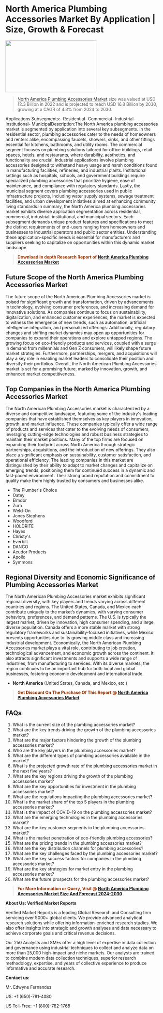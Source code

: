 <p><h1>North America Plumbing Accessories Market By Application | Size, Growth & Forecast</h1><p><img class="aligncenter size-medium wp-image-105565" src="https://ffe5etoiles.com/wp-content/uploads/2025/01/MST7-300x171.png" alt="" width="300" height="171" /></p><blockquote><p><a href="https://www.verifiedmarketreports.com/download-sample/?rid=359648&utm_source=Github-NA&utm_medium=385" target="_blank">North America Plumbing Accessories Market</a> size was valued at USD 12.3 Billion in 2022 and is projected to reach USD 16.8 Billion by 2030, growing at a CAGR of 4.3% from 2024 to 2030.</p></blockquote>Applications Subsegments:- Residential- Commercial- Industrial- Institutional- MunicipalDescription:The North America plumbing accessories market is segmented by application into several key subsegments. In the residential sector, plumbing accessories cater to the needs of homeowners and renters alike, encompassing faucets, showers, sinks, and other fittings essential for kitchens, bathrooms, and utility rooms. The commercial segment focuses on plumbing solutions tailored for office buildings, retail spaces, hotels, and restaurants, where durability, aesthetics, and functionality are crucial. Industrial applications involve plumbing accessories designed to withstand heavy usage and harsh conditions found in manufacturing facilities, refineries, and industrial plants. Institutional settings such as hospitals, schools, and government buildings require specialized plumbing accessories that prioritize hygiene, ease of maintenance, and compliance with regulatory standards. Lastly, the municipal segment covers plumbing accessories used in public infrastructure projects, including water supply systems, sewage treatment facilities, and urban development initiatives aimed at enhancing community living standards.In summary, the North America plumbing accessories market exhibits diverse application segmentation across residential, commercial, industrial, institutional, and municipal sectors. Each subsegment demands unique product features and specifications to meet the distinct requirements of end-users ranging from homeowners and businesses to industrial operators and public sector entities. Understanding these application-specific needs is essential for manufacturers and suppliers seeking to capitalize on opportunities within this dynamic market landscape.</p><blockquote><p><span style="color: #993300;"><strong>Download In depth Research Report of <a href="https://www.verifiedmarketreports.com/download-sample/?rid=359648&utm_source=Github-NA&utm_medium=385">North America Plumbing Accessories Market</a></strong></span></p></blockquote><h2>Future Scope of the North America Plumbing Accessories Market</h2><p>The future scope of the North American Plumbing Accessories market is poised for significant growth and transformation, driven by advancements in technology, evolving consumer preferences, and increasing demand for innovative solutions. As companies continue to focus on sustainability, digitalization, and enhanced customer experiences, the market is expected to witness the emergence of new trends, such as automation, artificial intelligence integration, and personalized offerings. Additionally, regulatory changes and shifting market dynamics may open up opportunities for companies to expand their operations and explore untapped regions. The growing focus on eco-friendly products and services, coupled with a surge in demand from millennials and Gen Z consumers, will likely shape future market strategies. Furthermore, partnerships, mergers, and acquisitions will play a key role in enabling market leaders to consolidate their position and diversify their portfolios. Overall, the North American Plumbing Accessories market is set for a promising future, marked by innovation, growth, and enhanced market competitiveness.</p><h2>Top Companies in the North America Plumbing Accessories Market</h2><p>The North American Plumbing Accessories market is characterized by a diverse and competitive landscape, featuring some of the industry's leading companies that have established themselves as key players in innovation, growth, and market influence. These companies typically offer a wide range of products and services that cater to the evolving needs of consumers, leveraging cutting-edge technologies and robust business strategies to maintain their market positions. Many of the top firms are focused on expanding their footprint across North America through strategic partnerships, acquisitions, and the introduction of new offerings. They also place a significant emphasis on sustainability, customer satisfaction, and operational efficiency. The leading companies in this market are distinguished by their ability to adapt to market changes and capitalize on emerging trends, positioning them for continued success in a dynamic and fast-paced environment. Their strong brand reputation and commitment to quality make them highly trusted by consumers and businesses alike.</p><p><ul><li>The Plumber's Choice </li><li> Oatey </li><li> Elmdor </li><li> Zurn </li><li> Weld-On </li><li> Jones Stephens </li><li> Woodford </li><li> HOLDRITE </li><li> Hayes </li><li> Christy's </li><li> Everbilt </li><li> DANCO </li><li> Acudor Products </li><li> Apollo </li><li> Symmons</li></ul></p><h2>Regional Diversity and Economic Significance of Plumbing Accessories Market</h2><p>The North American Plumbing Accessories market exhibits significant regional diversity, with key players and trends varying across different countries and regions. The United States, Canada, and Mexico each contribute uniquely to the market’s dynamics, with varying consumer behaviors, preferences, and demand patterns. The U.S. is typically the largest market, driven by innovation, high consumer spending, and a large, diverse population. Canada offers a more stable market with strong regulatory frameworks and sustainability-focused initiatives, while Mexico presents opportunities due to its growing middle class and increasing industrial development. Economically, the North American Plumbing Accessories market plays a vital role, contributing to job creation, technological advancement, and economic growth across the continent. It also attracts significant investments and supports a wide range of industries, from manufacturing to services. With its diverse markets, the region continues to be an important hub for both local and global businesses, fostering economic development and international trade.</p><ul> <li><strong>North America</strong> (United States, Canada, and Mexico, etc.)</li></ul><blockquote><p><span style="color: #993300;"><strong>Get Discount On The Purchase Of This Report @ <a href="https://www.verifiedmarketreports.com/ask-for-discount/?rid=359648&utm_source=Github-NA&utm_medium=385">North America Plumbing Accessories Market</a></strong></span></p></blockquote><h2>FAQs</h2><p><ol> <li>What is the current size of the plumbing accessories market?</div><div></li> <li>What are the key trends driving the growth of the plumbing accessories market?</div><div></li> <li>What are the major factors hindering the growth of the plumbing accessories market?</div><div></li> <li>Who are the key players in the plumbing accessories market?</div><div></li> <li>What are the different types of plumbing accessories available in the market?</div><div></li> <li>What is the projected growth rate of the plumbing accessories market in the next five years?</div><div></li> <li>What are the key regions driving the growth of the plumbing accessories market?</div><div></li> <li>What are the key opportunities for investment in the plumbing accessories market?</div><div></li> <li>What are the regulations impacting the plumbing accessories market?</div><div></li> <li>What is the market share of the top 5 players in the plumbing accessories market?</div><div></li> <li>What is the impact of COVID-19 on the plumbing accessories market?</div><div></li> <li>What are the emerging technologies in the plumbing accessories market?</div><div></li> <li>What are the key customer segments in the plumbing accessories market?</div><div></li> <li>What is the market penetration of eco-friendly plumbing accessories?</div><div></li> <li>What are the pricing trends in the plumbing accessories market?</div><div></li> <li>What are the key distribution channels for plumbing accessories?</div><div></li> <li>What are the key challenges faced by the plumbing accessories market?</div><div></li> <li>What are the key success factors for companies in the plumbing accessories market?</div><div></li> <li>What are the key strategies for market entry in the plumbing accessories market?</div><div></li> <li>What are the future prospects for the plumbing accessories market?</div><div></li></ol></p><blockquote><p><span style="color: #993300;"><strong>For More Information or Query, Visit @ <a href="https://www.verifiedmarketreports.com/product/plumbing-accessories-market/">North America Plumbing Accessories Market Size And Forecast 2024-2030</a></strong></span></p></blockquote><p><strong>About Us: Verified Market Reports</strong></p><p>Verified Market Reports is a leading Global Research and Consulting firm servicing over 5000+ global clients. We provide advanced analytical research solutions while offering information-enriched research studies. We also offer insights into strategic and growth analyses and data necessary to achieve corporate goals and critical revenue decisions.</p><p>Our 250 Analysts and SMEs offer a high level of expertise in data collection and governance using industrial techniques to collect and analyze data on more than 25,000 high-impact and niche markets. Our analysts are trained to combine modern data collection techniques, superior research methodology, expertise, and years of collective experience to produce informative and accurate research.</p><p><strong>Contact us:</strong></p><p>Mr. Edwyne Fernandes</p><p>US: +1 (650)-781-4080</p><p>US Toll-Free: +1 (800)-782-1768</p>
